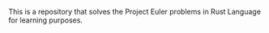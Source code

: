 This is a repository that solves the Project Euler problems in Rust Language for learning purposes.
